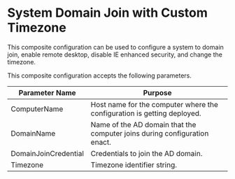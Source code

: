 # System Domain Join with Custom Timezone #
This composite configuration can be used to configure a system to domain join, enable remote desktop, disable IE enhanced security, and change the timezone.

This composite configuration accepts the following parameters.

| Parameter Name | Purpose |
| -----------  | ------------------- |
|ComputerName | Host name for the computer where the configuration is getting deployed. |
|DomainName| Name of the AD domain that the computer joins during configuration enact. |
|DomainJoinCredential | Credentials to join the AD domain. |
|Timezone|  Timezone identifier string. |
